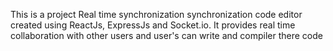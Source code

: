 This is a project Real time synchronization synchronization code editor created using ReactJs, ExpressJs and Socket.io. It provides real time collaboration with other users and 
user's can write and compiler there code

